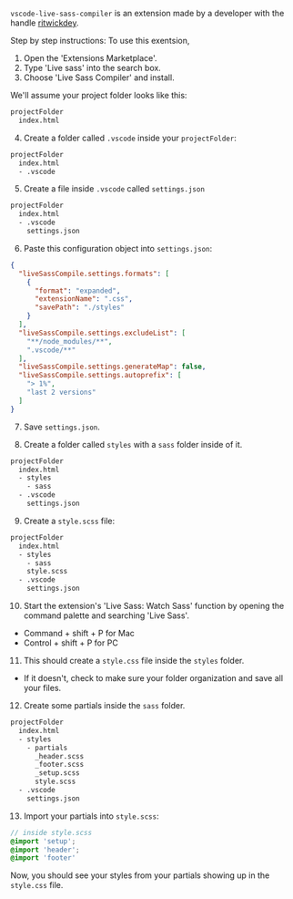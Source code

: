 `vscode-live-sass-compiler` is an extension made by a developer with the handle [ritwickdey](https://github.com/ritwickdey/vscode-live-sass-compiler). 

Step by step instructions:
To use this exentsion, 

1. Open the 'Extensions Marketplace'.
2. Type 'Live sass' into the search box.
3. Choose 'Live Sass Compiler' and install.

We'll assume your project folder looks like this:

```bash
projectFolder
  index.html
```

4. Create a folder called `.vscode` inside your `projectFolder`:

```bash
projectFolder
  index.html
  - .vscode
```
5. Create a file inside `.vscode` called `settings.json`

```bash
projectFolder
  index.html
  - .vscode
    settings.json
```

6. Paste this configuration object into `settings.json`:

```json
{
  "liveSassCompile.settings.formats": [
    {
      "format": "expanded",
      "extensionName": ".css",
      "savePath": "./styles"
    }
  ],
  "liveSassCompile.settings.excludeList": [
    "**/node_modules/**",
    ".vscode/**"
  ],
  "liveSassCompile.settings.generateMap": false,
  "liveSassCompile.settings.autoprefix": [
    "> 1%",
    "last 2 versions"
  ]
}
```
7. Save `settings.json`.

8. Create a folder called `styles` with a `sass` folder inside of it.

```bash
projectFolder
  index.html
  - styles
    - sass
  - .vscode
    settings.json
```

9. Create a `style.scss` file:

```bash
projectFolder
  index.html
  - styles
    - sass
    style.scss
  - .vscode
    settings.json
```

10. Start the extension's 'Live Sass: Watch Sass' function by opening the command palette and searching 'Live Sass'.
  * Command + shift + P for Mac
  * Control + shift + P for PC

11. This should create a `style.css` file inside the `styles` folder.
  * If it doesn't, check to make sure your folder organization and save all your files.

12. Create some partials inside the `sass` folder.

```bash
projectFolder
  index.html
  - styles
    - partials
      _header.scss
      _footer.scss
      _setup.scss
      style.scss
  - .vscode
    settings.json
```

13. Import your partials into `style.scss`:
```scss
// inside style.scss
@import 'setup';
@import 'header';
@import 'footer'
```

Now, you should see your styles from your partials showing up in the `style.css` file. 




